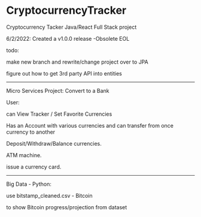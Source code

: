 # CryptocurrencyTracker

Cryptocurrency Tacker Java/React Full Stack project

6/2/2022:  Created a v1.0.0 release -Obsolete EOL

todo:

make new branch and rewrite/change project over to JPA

figure out how to get 3rd party API into entities

--------------------------------------------------------------

Micro Services Project: Convert to a Bank

User:

 can View Tracker / Set Favorite Currencies

Has an Account with various currencies and can transfer from once currency to another

Deposit/Withdraw/Balance currencies.

ATM machine.

issue a currency card.

---------------------------------

Big Data - Python:

use bitstamp_cleaned.csv - Bitcoin

to show Bitcoin progress/projection from dataset
